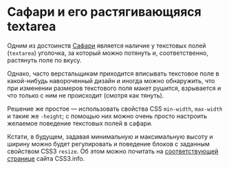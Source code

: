 # Сафари и его растягивающяяся textarea

Одним из достоинств [Сафари](http://www.apple.com/safari/) является наличие у текстовых полей (`textarea`) уголочка, за который можно потянуть и, соответственно, растянуть поле по вкусу.

Однако, часто верстальщикам приходится вписывать текстовое поле в какой-нибудь навороченный дизайн и иногда можно обнаружить, что при изменении размеров текстового поля макет рушится, взрывается и что только с ним не происходит (смотря как тянуть).

Решение же простое — использовать свойства CSS `min-width`, `max-width` и такие же `-height`; с помощью них можно очень просто настроить желаемое поведение текстовых полей в сафари.

Кстати, в будущем, задавая минимальную и максимальную высоту и ширину можно будет регулировать и поведение блоков с заданным свойством CSS3 `resize`. Об этом можно почитать на [соответствующей странице](http://www.css3.info/preview/resize/) сайта CSS3.info.
